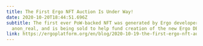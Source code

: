 ```yaml
---
title: The First Ergo NFT Auction Is Under Way!
date: 2020-10-20T18:44:51.696Z
subtitle: The first ever PoW-backed NFT was generated by Ergo developer
  anon_real, and is being sold to help fund creation of the new Ergo DEX.
link: https://ergoplatform.org/en/blog/2020-10-19-the-first-ergo-nft-auction-is-under-way/
---
```

